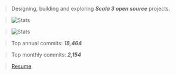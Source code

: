 >Designing, building and exploring ***Scala 3 open source*** projects.

>![Stats](https://github-readme-stats.vercel.app/api?username=objektwerks&show_icons=true&hide_border=true)

>![Stats](https://github-readme-stats.vercel.app/api/top-langs?username=objektwerks&hide=css,html,javascript)

>Top annual commits:  ***18,464***

>Top monthly commits: ***2,154***
 
>[Resume](https://github.com/objektwerks/resume)

<!--- https://github.com/anuraghazra/github-readme-stats --->

